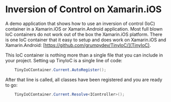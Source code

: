 Inversion of Control on Xamarin.iOS
=============

A demo application that shows how to use an inversion of control (IoC) container in a Xamarin.iOS or Xamarin.Android application. Most full blown IoC containers do not work out of the box the Xamarin.iOS platform. There is one IoC container that it easy to setup and does work on Xamarin.iOS and Xamarin.Android: [https://github.com/grumpydev/TinyIoC/](TinyIoC).

This IoC container is nothing more than a single file that you can include in your project. Setting up TinyIoC is a single line of code:
```c#
    TinyIoCContainer.Current.AutoRegister();
```

After that line is called, all classes have been registered and you are ready to go:
```c#
    TinyIoCContainer.Current.Resolve<IController>();
```